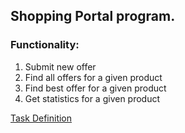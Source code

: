 ## Shopping Portal program.

### Functionality:
1. Submit new offer
2. Find all offers for a given product
3. Find best offer for a given product
4. Get statistics for a given product

[Task Definition](https://github.com/fmi/java-course/tree/master/homeworks/01-shopping-portal)
